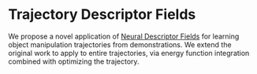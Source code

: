 # Trajectory Descriptor Fields
We propose a novel application of [Neural Descriptor Fields](https://github.com/anthonysimeonov/ndf_robot) for learning object manipulation trajectories from demonstrations. We extend the original work to apply to entire trajectories, via energy function integration combined with optimizing the trajectory.
